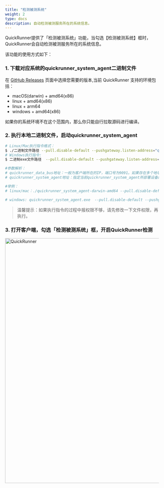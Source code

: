 ```yaml
---
title: "检测被测系统"
weight: 2
type: docs
description: 自动检测被测服务所在的系统信息。
---
```

QuickRunner提供了「检测被测系统」功能，当勾选【检测被测系统】框时，QuickRunner会自动检测被测服务所在的系统信息。

该功能的使用方式如下：
###  1. 下载对应系统的quickrunner_system_agent二进制文件

在 [GitHub Releases][releases] 页面中选择您需要的版本,当前 QuickRunner 支持的环境包括：

- macOS(darwin) + amd64(x86)
- linux + amd64(x86)
- linux + arm64
- windows + amd64(x86)

如果你的系统环境不在这个范围内，那么你只能自行拉取源码进行编译。

###  2. 执行本地二进制文件，启动quickrunner_system_agent
```bash
# Linux/Mac执行指令格式：
$ ./二进制文件路径 --pull.disable-default --pushgateway.listen-address="quickrunner_data_bus地址:端口号"  --ip="quickrunner_system_agent地址" --collector.disable-defaults --collector.cpu --collector.meminfo --collector.diskstats --collector.netdev
# Windows执行指令:
$ 二进制exe文件路径  --pull.disable-default --pushgateway.listen-address="quickrunner_data_bus地址:端口号" --ip="quickrunner_system_agent地址" --collectors.enabled="cpu,os,cs,logical_disk,net"

#参数解析：
# quickrunner_data_bus地址：一般为客户端所在的IP，端口号为9091。如果存在多个地址使用|分割，如："127.0.0.1:9091|192.168.1.2:9091"。该参数用于给客户端上报数据。
# quickrunner_system_agent地址：指定当前quickrunner_system_agent所部署设备的ip地址，如果未设置，默认第一个非回环ipv4地址。

#举例：
# linux/mac：./quickrunner_system_agent-darwin-amd64 --pull.disable-default --pushgateway.listen-address="127.0.0.1:5331"  --ip=127.0.0.1 --collector.disable-defaults --collector.cpu --collector.meminfo --collector.diskstats --collector.netdev

# windows: quickrunner_system_agent.exe  --pull.disable-default --pushgateway.listen-address="127.0.0.1:5331" --ip=127.0.0.1 --collectors.enabled="cpu,os,cs,logical_disk,net"
```
>温馨提示：如果执行指令的过程中报权限不够，请先修改一下文件权限，再执行。

###  3. 打开客户端，勾选「检测被测系统」框，开启QuickRunner检测
<img src="/image/QuickRunner/direction/device_info.png" alt="QuickRunner" width="800">

[releases]: https://github.com/s13669201946/QuickRunner/releases/tag/QuickrunnerV1.0.0
[github-actions]:https://github.com/s13669201946/QuickRunner/releases/tag/QuickrunnerV1.0.0